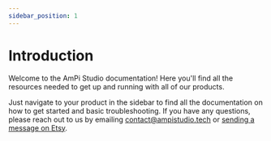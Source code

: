 ```yaml
---
sidebar_position: 1
---
```


# Introduction

Welcome to the AmPi Studio documentation! Here you'll find all the resources needed to get up and running with all of our products.

Just navigate to your product in the sidebar to find all the documentation on how to get started and basic troubleshooting. If you have any questions, please reach out to us by emailing contact@ampistudio.tech or [sending a message on Etsy](https://ampistudio.etsy.com).
